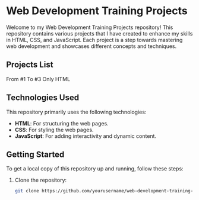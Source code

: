 # Web Development Training Projects

Welcome to my Web Development Training Projects repository! This repository contains various projects that I have created to enhance my skills in HTML, CSS, and JavaScript. Each project is a step towards mastering web development and showcases different concepts and techniques.

## Projects List

 From #1 To #3 Only HTML


## Technologies Used

This repository primarily uses the following technologies:

- **HTML**: For structuring the web pages.
- **CSS**: For styling the web pages.
- **JavaScript**: For adding interactivity and dynamic content.

## Getting Started

To get a local copy of this repository up and running, follow these steps:

1. Clone the repository:
   ```bash
   git clone https://github.com/yourusername/web-development-training-projects.git

